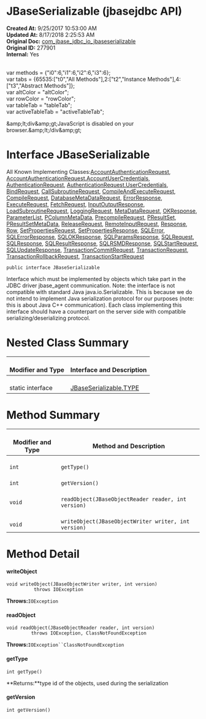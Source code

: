 # JBaseSerializable (jbasejdbc API)

**Created At:** 9/25/2017 10:53:00 AM  
**Updated At:** 8/17/2018 2:25:53 AM  
**Original Doc:** [com_jbase_jdbc_io_jbaseserializable](https://docs.jbase.com/39232-io/com_jbase_jdbc_io_jbaseserializable)  
**Original ID:** 277901  
**Internal:** Yes  

<!--<br>    try {<br>        if (location.href.indexOf('is-external=true') == -1) {<br>            parent.document.title="JBaseSerializable (jbasejdbc   API)";<br>        }<br>    }<br>    catch(err) {<br>    }<br>//--><br>var methods = {"i0":6,"i1":6,"i2":6,"i3":6};<br>var tabs = {65535:["t0","All Methods"],2:["t2","Instance Methods"],4:["t3","Abstract Methods"]};<br>var altColor = "altColor";<br>var rowColor = "rowColor";<br>var tableTab = "tableTab";<br>var activeTableTab = "activeTableTab";&amp;amp;lt;div&amp;amp;gt;JavaScript is disabled on your browser.&amp;amp;lt;/div&amp;amp;gt;


# Interface JBaseSerializable

All Known Implementing Classes:[AccountAuthenticationRequest](./../../protocol/accountauthenticationrequest-%28jbasejdbc-api%29 "class in com.jbase.jdbc.protocol"), [AccountAuthenticationRequest.AccountUserCredentials](./../../protocol/accountauthenticationrequest-%28jbasejdbc-api%29 "class in com.jbase.jdbc.protocol"), [AuthenticationRequest](./../../protocol/authenticationrequest-%28jbasejdbc-api%29 "class in com.jbase.jdbc.protocol"), [AuthenticationRequest.UserCredentials](./../../protocol/authenticationrequest-%28jbasejdbc-api%29 "class in com.jbase.jdbc.protocol"), [BindRequest](./../../protocol/bindrequest-%28jbasejdbc---api%29 "class in com.jbase.jdbc.protocol"), [CallSubroutineRequest](./../../protocol/callsubroutinerequest-%28jbasejdbc---api%29 "class in com.jbase.jdbc.protocol"), [CompileAndExecuteRequest](./../../protocol/compileandexecuterequest-%28jbasejdbc---api%29 "class in com.jbase.jdbc.protocol"), [CompileRequest](./../../protocol/compilerequest-%28jbasejdbc---api%29 "class in com.jbase.jdbc.protocol"), [DatabaseMetaDataRequest](./../../protocol/databasemetadatarequest-%28jbasejdbc---api%29 "class in com.jbase.jdbc.protocol"), [ErrorResponse](./../errorresponse-%28jbasejdbc---api%29 "class in com.jbase.jdbc.io"), [ExecuteRequest](./../../protocol/executerequest-%28jbasejdbc---api%29 "class in com.jbase.jdbc.protocol"), [FetchRequest](./../../protocol/fetchrequest-%28jbasejdbc---api%29 "class in com.jbase.jdbc.protocol"), [InputOutputResponse](./../../protocol/inputoutputresponse-%28jbasejdbc---api%29 "class in com.jbase.jdbc.protocol"), [LoadSubroutineRequest](./../../protocol/loadsubroutinerequest-%28jbasejdbc---api%29 "class in com.jbase.jdbc.protocol"), [LoggingRequest](./../../protocol/loggingrequest-%28jbasejdbc-api%29 "class in com.jbase.jdbc.protocol"), [MetaDataRequest](./../../protocol/metadatarequest-%28jbasejdbc-api%29 "class in com.jbase.jdbc.protocol"), [OKResponse](./../okresponse-%28jbasejdbc---api%29 "class in com.jbase.jdbc.io"), [ParameterList](./../../protocol/parameterlist-%28jbasejdbc---api%29 "class in com.jbase.jdbc.protocol"), [PColumnMetaData](./../../protocol/pcolumnmetadata-%28jbasejdbc---api%29 "class in com.jbase.jdbc.protocol"), [PrecompileRequest](./../../protocol/precompilerequest-%28jbasejdbc---api%29 "class in com.jbase.jdbc.protocol"), [PResultSet](./../../protocol/presultset-%28jbasejdbc---api%29 "class in com.jbase.jdbc.protocol"), [PResultSetMetaData](./../../protocol/presultsetmetadata-%28jbasejdbc---api%29 "class in com.jbase.jdbc.protocol"), [ReleaseRequest](./../../protocol/releaserequest-%28jbasejdbc---api%29 "class in com.jbase.jdbc.protocol"), [RemoteInputRequest](./../../protocol/remoteinputrequest-%28jbasejdbc---api%29 "class in com.jbase.jdbc.protocol"), [Response](./../response-%28jbasejdbc-api%29 "class in com.jbase.jdbc.io"), [Row](./../../protocol/row-%28jbasejdbc---api%29 "class in com.jbase.jdbc.protocol"), [SetPropertiesRequest](./../../protocol/setpropertiesrequest-%28jbasejdbc---api%29 "class in com.jbase.jdbc.protocol"), [SetPropertiesResponse](./../../protocol/setpropertiesresponse-%28jbasejdbc---api%29 "class in com.jbase.jdbc.protocol"), [SQLError](./../sqlerror-%28jbasejdbc-api%29 "class in com.jbase.jdbc.io"), [SQLErrorResponse](./../../protocol/sqlerrorresponse-%28jbasejdbc---api%29 "class in com.jbase.jdbc.protocol"), [SQLOKResponse](./../../protocol/sqlokresponse-%28jbasejdbc---api%29 "class in com.jbase.jdbc.protocol"), [SQLParamsResponse](./../../protocol/sqlparamsresponse-%28jbasejdbc---api%29 "class in com.jbase.jdbc.protocol"), [SQLRequest](./../../protocol/sqlrequest-%28jbasejdbc---api%29 "class in com.jbase.jdbc.protocol"), [SQLResponse](./../../protocol/sqlresponse-%28jbasejdbc---api%29 "class in com.jbase.jdbc.protocol"), [SQLResultResponse](./../../protocol/sqlresultresponse-%28jbasejdbc---api%29 "class in com.jbase.jdbc.protocol"), [SQLRSMDResponse](./../../protocol/sqlrsmdresponse-%28jbasejdbc---api%29 "class in com.jbase.jdbc.protocol"), [SQLStartRequest](./../../protocol/sqlstartrequest-%28jbasejdbc---api%29 "class in com.jbase.jdbc.protocol"), [SQLUpdateResponse](./../../protocol/sqlupdateresponse-%28jbasejdbc---api%29 "class in com.jbase.jdbc.protocol"), [TransactionCommitRequest](./../../protocol/transactioncommitrequest-%28jbasejdbc-api%29 "class in com.jbase.jdbc.protocol"), [TransactionRequest](./../../protocol/transactionrequest-%28jbasejdbc-api%29 "class in com.jbase.jdbc.protocol"), [TransactionRollbackRequest](./../../protocol/transactionrollbackrequest-%28jbasejdbc-api%29 "class in com.jbase.jdbc.protocol"), [TransactionStartRequest](./../../protocol/transactionstartrequest-%28jbasejdbc-api%29 "class in com.jbase.jdbc.protocol")

```
public interface JBaseSerializable
```

Interface which must be implemented by objects which take part in the JDBC driver jbase\_agent communication. Note: the interface is not compatible with standard Java java.io.Serializable. This is because we do not intend to implement Java serialization protocol for our purposes (note: this is about Java C++ communication). Each class implementing this interface should have a counterpart on the server side with compatible serializing/deserializing protocol.

# 

# Nested Class Summary


| <br>Modifier and Type<br> | <br>Interface and Description<br> |
| --- | --- |
| <br>static interface<br> | <br>[JBaseSerializable.TYPE](./. "interface in com.jbase.jdbc.io")<br> |








# 

# Method Summary


| <br>Modifier and Type<br> | <br>Method and Description<br> |
| --- | --- |
| <br>`int`<br> | <br>`getType()`<br> |
| <br>`int`<br> | <br>`getVersion()`<br> |
| <br>`void`<br> | <br>`readObject(JBaseObjectReader reader, int version)`<br> |
| <br>`void`<br> | <br>`writeObject(JBaseObjectWriter writer, int version)`<br> |

# 

# Method Detail



#### **writeObject**

```
void writeObject(JBaseObjectWriter writer, int version)
          throws IOException
```
**Throws:**`IOException`






#### **readObject**

```
void readObject(JBaseObjectReader reader, int version)
         throws IOException, ClassNotFoundException
```
**Throws:**`IOException``ClassNotFoundException`




#### **getType**

```
int getType()
```
**Returns:**type id of the objects, used during the serialization




#### **getVersion**

```
int getVersion()
```


